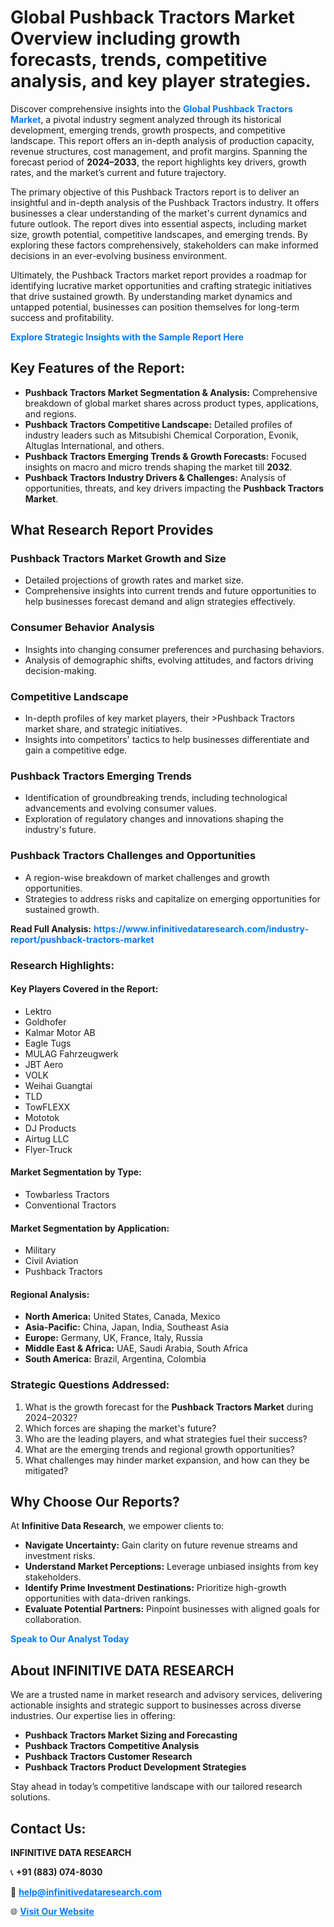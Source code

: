 <h1>Global Pushback Tractors Market Overview including growth forecasts, trends, competitive analysis, and key player strategies.</h1>
<p>
Discover comprehensive insights into the 
<a href="https://www.infinitivedataresearch.com/industry-report/pushback-tractors-market" rel="dofollow" style="color: #007BFF; text-decoration: none;"><strong>Global Pushback Tractors Market</strong></a>, a pivotal industry segment analyzed through its historical development, emerging trends, growth prospects, and competitive landscape. This report offers an in-depth analysis of production capacity, revenue structures, cost management, and profit margins. Spanning the forecast period of <strong>2024–2033</strong>, the report highlights key drivers, growth rates, and the market’s current and future trajectory.
</p>
<p>
The primary objective of this Pushback Tractors report is to deliver an insightful and in-depth analysis of the Pushback Tractors industry. It offers businesses a clear understanding of the market's current dynamics and future outlook. The report dives into essential aspects, including market size, growth potential, competitive landscapes, and emerging trends. By exploring these factors comprehensively, stakeholders can make informed decisions in an ever-evolving business environment.
</p>
<p>
Ultimately, the Pushback Tractors market report provides a roadmap for identifying lucrative market opportunities and crafting strategic initiatives that drive sustained growth. By understanding market dynamics and untapped potential, businesses can position themselves for long-term success and profitability.
</p>
<p>
<a href="https://www.infinitivedataresearch.com/request-sample/reportId=110900" style="color: #007BFF; text-decoration: none;"><strong>Explore Strategic Insights with the Sample Report Here</strong></a>
</p>

<h2>Key Features of the Report:</h2>
<ul>
<li><strong>Pushback Tractors Market Segmentation & Analysis:</strong> Comprehensive breakdown of global market shares across product types, applications, and regions.</li>
<li><strong>Pushback Tractors Competitive Landscape:</strong> Detailed profiles of industry leaders such as Mitsubishi Chemical Corporation, Evonik, Altuglas International, and others.</li>
<li><strong>Pushback Tractors Emerging Trends & Growth Forecasts:</strong> Focused insights on macro and micro trends shaping the market till <strong>2032</strong>.</li>
<li><strong>Pushback Tractors Industry Drivers & Challenges:</strong> Analysis of opportunities, threats, and key drivers impacting the <strong>Pushback Tractors Market</strong>.</li>
</ul>

<h2>What Research Report Provides</h2>
<h3>Pushback Tractors Market Growth and Size</h3>
<ul>
<li>Detailed projections of growth rates and market size.</li>
<li>Comprehensive insights into current trends and future opportunities to help businesses forecast demand and align strategies effectively.</li>
</ul>

<h3>Consumer Behavior Analysis</h3>
<ul>
<li>Insights into changing consumer preferences and purchasing behaviors.</li>
<li>Analysis of demographic shifts, evolving attitudes, and factors driving decision-making.</li>
</ul>

<h3>Competitive Landscape</h3>
<ul>
<li>In-depth profiles of key market players, their >Pushback Tractors market share, and strategic initiatives.</li>
<li>Insights into competitors' tactics to help businesses differentiate and gain a competitive edge.</li>
</ul>

<h3>Pushback Tractors Emerging Trends</h3>
<ul>
<li>Identification of groundbreaking trends, including technological advancements and evolving consumer values.</li>
<li>Exploration of regulatory changes and innovations shaping the industry's future.</li>
</ul>

<h3>Pushback Tractors Challenges and Opportunities</h3>
<ul>
<li>A region-wise breakdown of market challenges and growth opportunities.</li>
<li>Strategies to address risks and capitalize on emerging opportunities for sustained growth.</li>
</ul>
<p><strong>Read Full Analysis:</strong> <a href="https://www.infinitivedataresearch.com/industry-report/pushback-tractors-market" rel="dofollow" style="color: #007BFF; text-decoration: none;"><strong>https://www.infinitivedataresearch.com/industry-report/pushback-tractors-market</strong></a></p>
<h3>Research Highlights:</h3>
<h4>Key Players Covered in the Report:</h4>
<ul><li>Lektro</li><li>Goldhofer</li><li>Kalmar Motor AB</li><li>Eagle Tugs</li><li>MULAG Fahrzeugwerk</li><li>JBT Aero</li><li>VOLK</li><li>Weihai Guangtai</li><li>TLD</li><li>TowFLEXX</li><li>Mototok</li><li>DJ Products</li><li>Airtug LLC</li><li>Flyer-Truck</li></ul>
<h4>Market Segmentation by Type:</h4>
<ul><li>Towbarless Tractors</li><li>Conventional Tractors</li></ul>
<h4>Market Segmentation by Application:</h4>
<ul><li>Military</li><li>Civil Aviation</li><li>Pushback Tractors</li></ul>

<h4>Regional Analysis:</h4>
<ul>
<li><strong>North America:</strong> United States, Canada, Mexico</li>
<li><strong>Asia-Pacific:</strong> China, Japan, India, Southeast Asia</li>
<li><strong>Europe:</strong> Germany, UK, France, Italy, Russia</li>
<li><strong>Middle East & Africa:</strong> UAE, Saudi Arabia, South Africa</li>
<li><strong>South America:</strong> Brazil, Argentina, Colombia</li>
</ul>

<h3>Strategic Questions Addressed:</h3>
<ol>
<li>What is the growth forecast for the <strong>Pushback Tractors Market</strong> during 2024–2032?</li>
<li>Which forces are shaping the market's future?</li>
<li>Who are the leading players, and what strategies fuel their success?</li>
<li>What are the emerging trends and regional growth opportunities?</li>
<li>What challenges may hinder market expansion, and how can they be mitigated?</li>
</ol>

<h2>Why Choose Our Reports?</h2>
<p>At <strong>Infinitive Data Research</strong>, we empower clients to:</p>
<ul>
<li><strong>Navigate Uncertainty:</strong> Gain clarity on future revenue streams and investment risks.</li>
<li><strong>Understand Market Perceptions:</strong> Leverage unbiased insights from key stakeholders.</li>
<li><strong>Identify Prime Investment Destinations:</strong> Prioritize high-growth opportunities with data-driven rankings.</li>
<li><strong>Evaluate Potential Partners:</strong> Pinpoint businesses with aligned goals for collaboration.</li>
</ul>
<p><a href="https://www.infinitivedataresearch.com/industry-report/pushback-tractors-market" rel="dofollow" style="color: #007BFF; text-decoration: none;"><strong>Speak to Our Analyst Today</strong></a></p>

<h2>About INFINITIVE DATA RESEARCH</h2>
<p>We are a trusted name in market research and advisory services, delivering actionable insights and strategic support to businesses across diverse industries. Our expertise lies in offering:</p>
<ul>
<li><strong>Pushback Tractors Market Sizing and Forecasting</strong></li>
<li><strong>Pushback Tractors Competitive Analysis</strong></li>
<li><strong>Pushback Tractors Customer Research</strong></li>
<li><strong>Pushback Tractors Product Development Strategies</strong></li>
</ul>
<p>Stay ahead in today’s competitive landscape with our tailored research solutions.</p>

<h2>Contact Us:</h2>
<p><strong>INFINITIVE DATA RESEARCH</strong></p>
<p>📞 <strong>+91 (883) 074-8030</strong></p>
<p>📧 <strong><a href="mailto:help@infinitivedataresearch.com" style="color: #007BFF;">help@infinitivedataresearch.com</a></strong></p>
<p>🌐 <strong><a href="https://www.infinitivedataresearch.com" rel="dofollow" style="color: #007BFF;">Visit Our Website</a></strong></p>